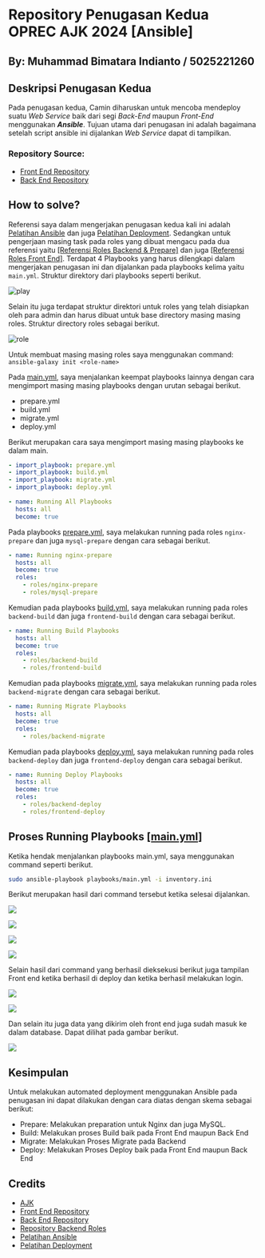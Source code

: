 # Repository Penugasan Kedua OPREC AJK 2024 [Ansible]

## By: Muhammad Bimatara Indianto / 5025221260

## Deskripsi Penugasan Kedua 

Pada penugasan kedua, Camin diharuskan untuk mencoba mendeploy suatu _Web Service_ baik dari segi _Back-End_ maupun _Front-End_ menggunakan **_Ansible_**. Tujuan utama dari penugasan ini adalah bagaimana setelah script ansible ini dijalankan _Web Service_ dapat di tampilkan.

### Repository Source:
- [Front End Repository](https://github.com/elshiraphine/fe-todo) 
- [Back End Repository](https://github.com/elshiraphine/be-todo)

## How to solve?

Referensi saya dalam mengerjakan penugasan kedua kali ini adalah [Pelatihan Ansible](https://github.com/arsitektur-jaringan-komputer/modul-ansible) dan juga [Pelatihan Deployment](https://github.com/arsitektur-jaringan-komputer/modul-deployment). Sedangkan untuk pengerjaan masing task pada roles yang dibuat mengacu pada dua referensi yaitu [[Referensi Roles Backend & Prepare]](https://github.com/nabilaaidah/ansible-modul-2-be) dan juga [[Referensi Roles Front End]](https://github.com/elshiraphine/fe-todo/blob/main/fe-deploy.sh). Terdapat 4 Playbooks yang harus dilengkapi dalam mengerjakan penugasan ini dan dijalankan pada playbooks kelima yaitu `main.yml`. Struktur direktory dari playbooks seperti berikut. 

![play](./src/play.png)

Selain itu juga terdapat struktur direktori untuk roles yang telah disiapkan oleh para admin dan harus dibuat untuk base directory masing masing roles. Struktur directory roles sebagai berikut. 

![role](./src/role.png)


Untuk membuat masing masing roles saya menggunakan command: `ansible-galaxy init <role-name>`

Pada [main.yml](./playbooks/main.yml), saya menjalankan keempat playbooks lainnya dengan cara mengimport masing masing playbooks dengan urutan sebagai berikut. 
- prepare.yml
- build.yml
- migrate.yml
- deploy.yml

Berikut merupakan cara saya mengimport masing masing playbooks ke dalam main. 

```yml
- import_playbook: prepare.yml
- import_playbook: build.yml
- import_playbook: migrate.yml
- import_playbook: deploy.yml

- name: Running All Playbooks
  hosts: all
  become: true
```

Pada playbooks [prepare.yml](./playbooks/prepare.yml), saya melakukan running pada roles `nginx-prepare` dan juga `mysql-prepare`
dengan cara sebagai berikut. 

```yml
- name: Running nginx-prepare
  hosts: all
  become: true
  roles: 
    - roles/nginx-prepare
    - roles/mysql-prepare
```

Kemudian pada playbooks [build.yml](./playbooks/build.yml), saya melakukan running pada roles `backend-build` dan juga `frontend-build`
dengan cara sebagai berikut. 

```yml
- name: Running Build Playbooks
  hosts: all
  become: true
  roles: 
    - roles/backend-build
    - roles/frontend-build
```

Kemudian pada playbooks [migrate.yml](./playbooks/migrate.yml), saya melakukan running pada roles `backend-migrate` dengan cara sebagai berikut. 

```yml
- name: Running Migrate Playbooks
  hosts: all
  become: true
  roles: 
    - roles/backend-migrate
```

Kemudian pada playbooks [deploy.yml](./playbooks/deploy.yml), saya melakukan running pada roles `backend-deploy` dan juga `frontend-deploy`
dengan cara sebagai berikut. 

```yml
- name: Running Deploy Playbooks
  hosts: all
  become: true
  roles: 
    - roles/backend-deploy
    - roles/frontend-deploy 
```

## Proses Running Playbooks [[main.yml]](./playbooks/main.yml)
Ketika hendak menjalankan playbooks main.yml, saya menggunakan command seperti berikut.

```sh
sudo ansible-playbook playbooks/main.yml -i inventory.ini
```

Berikut merupakan hasil dari command tersebut ketika selesai dijalankan. 

![](./src/1.png)

![](./src/2.png)

![](./src/3.png)

![](./src/4.png)

Selain hasil dari command yang berhasil dieksekusi berikut juga tampilan Front end ketika berhasil di deploy dan ketika berhasil melakukan login. 

![](./src/dashboard.png)

![](./src/dashMain.png)

Dan selain itu juga data yang dikirim oleh front end juga sudah masuk ke dalam database. Dapat dilihat pada gambar berikut. 

![](./src/sql.png)

## Kesimpulan 

Untuk melakukan automated deployment menggunakan Ansible pada penugasan ini dapat dilakukan dengan cara diatas dengan skema sebagai berikut: 

- Prepare: Melakukan preparation untuk Nginx dan juga MySQL.
- Build: Melakukan proses Build baik pada Front End maupun Back End
- Migrate: Melakukan Proses Migrate pada Backend
- Deploy: Melakukan  Proses Deploy baik pada Front End maupun Back End

## Credits 

- [AJK](https://github.com/arsitektur-jaringan-komputer)
- [Front End Repository](https://github.com/elshiraphine/fe-todo) 
- [Back End Repository](https://github.com/elshiraphine/be-todo)
- [Repository Backend Roles](https://github.com/nabilaaidah/ansible-modul-2-be)
- [Pelatihan Ansible](https://github.com/arsitektur-jaringan-komputer/modul-ansible) 
- [Pelatihan Deployment](https://github.com/arsitektur-jaringan-komputer/modul-deployment)